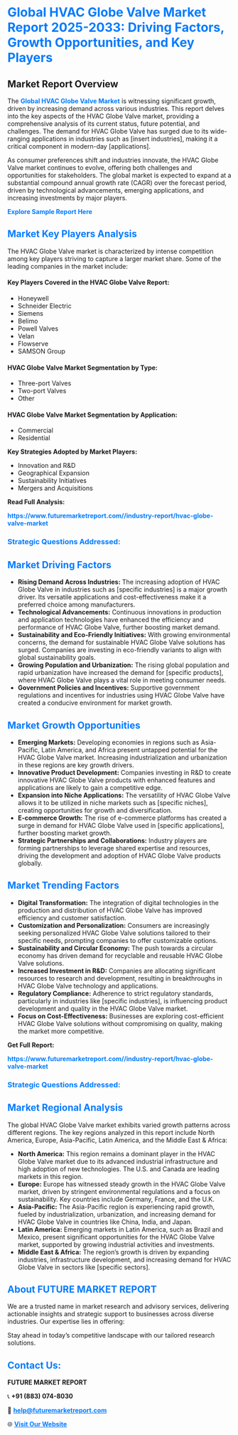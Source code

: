 <h1 style="color: #007BFF;">Global HVAC Globe Valve Market Report 2025-2033: Driving Factors, Growth Opportunities, and Key Players</h1>

<section id="overview">
<h2>Market Report Overview</h2>
<p>The <a href="https://www.futuremarketreport.com//industry-report/hvac-globe-valve-market" style="color: #007BFF; text-decoration: none;"><strong>Global HVAC Globe Valve Market</strong></a> is witnessing significant growth, driven by increasing demand across various industries. This report delves into the key aspects of the HVAC Globe Valve market, providing a comprehensive analysis of its current status, future potential, and challenges. The demand for HVAC Globe Valve has surged due to its wide-ranging applications in industries such as [insert industries], making it a critical component in modern-day [applications].</p>
<p>As consumer preferences shift and industries innovate, the HVAC Globe Valve market continues to evolve, offering both challenges and opportunities for stakeholders. The global market is expected to expand at a substantial compound annual growth rate (CAGR) over the forecast period, driven by technological advancements, emerging applications, and increasing investments by major players.</p>
</section>

<section id="overview">
<p><a href="https://www.futuremarketreport.com//request-sample/reportId=89575" style="color: #007BFF; text-decoration: none;"><strong>Explore Sample Report Here</strong></a></p>
</section>

<section id="key-players">
<h2 style="color: #007BFF;">Market Key Players Analysis</h2>
<p>The HVAC Globe Valve market is characterized by intense competition among key players striving to capture a larger market share. Some of the leading companies in the market include:</p>
<h4>Key Players Covered in the HVAC Globe Valve Report:</h4>
<ul><li>Honeywell</li><li>Schneider Electric</li><li>Siemens</li><li>Belimo</li><li>Powell Valves</li><li>Velan</li><li>Flowserve</li><li>SAMSON Group</li></ul>
<h4>HVAC Globe Valve Market Segmentation by Type:</h4>
<ul><li>Three-port Valves</li><li>Two-port Valves</li><li>Other</li></ul>

<h4>HVAC Globe Valve Market Segmentation by Application:</h4>
<ul><li>Commercial</li><li>Residential</li></ul>
<p><strong>Key Strategies Adopted by Market Players:</strong></p>
<ul>
<li>Innovation and R&D</li>
<li>Geographical Expansion</li>
<li>Sustainability Initiatives</li>
<li>Mergers and Acquisitions</li>
</ul>
</section>

<section>
<p><strong>Read Full Analysis: </strong></p><a href="https://www.futuremarketreport.com//industry-report/hvac-globe-valve-market" style="color: #007BFF; text-decoration: none;"><strong>https://www.futuremarketreport.com//industry-report/hvac-globe-valve-market</strong></a>
<h3 style="color: #007BFF;">Strategic Questions Addressed:</h3>
</section>

<section id="driving-factors">
<h2 style="color: #007BFF;">Market Driving Factors</h2>
<ul>
<li><strong>Rising Demand Across Industries:</strong> The increasing adoption of HVAC Globe Valve in industries such as [specific industries] is a major growth driver. Its versatile applications and cost-effectiveness make it a preferred choice among manufacturers.</li>
<li><strong>Technological Advancements:</strong> Continuous innovations in production and application technologies have enhanced the efficiency and performance of HVAC Globe Valve, further boosting market demand.</li>
<li><strong>Sustainability and Eco-Friendly Initiatives:</strong> With growing environmental concerns, the demand for sustainable HVAC Globe Valve solutions has surged. Companies are investing in eco-friendly variants to align with global sustainability goals.</li>
<li><strong>Growing Population and Urbanization:</strong> The rising global population and rapid urbanization have increased the demand for [specific products], where HVAC Globe Valve plays a vital role in meeting consumer needs.</li>
<li><strong>Government Policies and Incentives:</strong> Supportive government regulations and incentives for industries using HVAC Globe Valve have created a conducive environment for market growth.</li>
</ul>
</section>

<section id="growth-opportunities">
<h2 style="color: #007BFF;">Market Growth Opportunities</h2>
<ul>
<li><strong>Emerging Markets:</strong> Developing economies in regions such as Asia-Pacific, Latin America, and Africa present untapped potential for the HVAC Globe Valve market. Increasing industrialization and urbanization in these regions are key growth drivers.</li>
<li><strong>Innovative Product Development:</strong> Companies investing in R&D to create innovative HVAC Globe Valve products with enhanced features and applications are likely to gain a competitive edge.</li>
<li><strong>Expansion into Niche Applications:</strong> The versatility of HVAC Globe Valve allows it to be utilized in niche markets such as [specific niches], creating opportunities for growth and diversification.</li>
<li><strong>E-commerce Growth:</strong> The rise of e-commerce platforms has created a surge in demand for HVAC Globe Valve used in [specific applications], further boosting market growth.</li>
<li><strong>Strategic Partnerships and Collaborations:</strong> Industry players are forming partnerships to leverage shared expertise and resources, driving the development and adoption of HVAC Globe Valve products globally.</li>
</ul>
</section>

<section id="trending-factors">
<h2 style="color: #007BFF;">Market Trending Factors</h2>
<ul>
<li><strong>Digital Transformation:</strong> The integration of digital technologies in the production and distribution of HVAC Globe Valve has improved efficiency and customer satisfaction.</li>
<li><strong>Customization and Personalization:</strong> Consumers are increasingly seeking personalized HVAC Globe Valve solutions tailored to their specific needs, prompting companies to offer customizable options.</li>
<li><strong>Sustainability and Circular Economy:</strong> The push towards a circular economy has driven demand for recyclable and reusable HVAC Globe Valve solutions.</li>
<li><strong>Increased Investment in R&D:</strong> Companies are allocating significant resources to research and development, resulting in breakthroughs in HVAC Globe Valve technology and applications.</li>
<li><strong>Regulatory Compliance:</strong> Adherence to strict regulatory standards, particularly in industries like [specific industries], is influencing product development and quality in the HVAC Globe Valve market.</li>
<li><strong>Focus on Cost-Effectiveness:</strong> Businesses are exploring cost-efficient HVAC Globe Valve solutions without compromising on quality, making the market more competitive.</li>
</ul>
</section>

<section>
<p><strong>Get Full Report: </strong></p><a href="https://www.futuremarketreport.com//industry-report/hvac-globe-valve-market" style="color: #007BFF; text-decoration: none;"><strong>https://www.futuremarketreport.com//industry-report/hvac-globe-valve-market</strong></a>
<h3 style="color: #007BFF;">Strategic Questions Addressed:</h3>
</section>


<section id="regional-analysis">
<h2 style="color: #007BFF;">Market Regional Analysis</h2>
<p>The global HVAC Globe Valve market exhibits varied growth patterns across different regions. The key regions analyzed in this report include North America, Europe, Asia-Pacific, Latin America, and the Middle East & Africa:</p>
<ul>
<li><strong>North America:</strong> This region remains a dominant player in the HVAC Globe Valve market due to its advanced industrial infrastructure and high adoption of new technologies. The U.S. and Canada are leading markets in this region.</li>
<li><strong>Europe:</strong> Europe has witnessed steady growth in the HVAC Globe Valve market, driven by stringent environmental regulations and a focus on sustainability. Key countries include Germany, France, and the U.K.</li>
<li><strong>Asia-Pacific:</strong> The Asia-Pacific region is experiencing rapid growth, fueled by industrialization, urbanization, and increasing demand for HVAC Globe Valve in countries like China, India, and Japan.</li>
<li><strong>Latin America:</strong> Emerging markets in Latin America, such as Brazil and Mexico, present significant opportunities for the HVAC Globe Valve market, supported by growing industrial activities and investments.</li>
<li><strong>Middle East & Africa:</strong> The region’s growth is driven by expanding industries, infrastructure development, and increasing demand for HVAC Globe Valve in sectors like [specific sectors].</li>
</ul>
</section>

<footer>
<h2 style="color: #007BFF;">About FUTURE MARKET REPORT</h2>
<p>We are a trusted name in market research and advisory services, delivering actionable insights and strategic support to businesses across diverse industries. Our expertise lies in offering:</p>

<p>Stay ahead in today’s competitive landscape with our tailored research solutions.</p>

<h2 style="color: #007BFF;">Contact Us:</h2>
<p><strong>FUTURE MARKET REPORT</strong></p>
<p>📞 <strong>+91 (883) 074-8030</strong></p>
<p>📧 <strong><a href="mailto:help@futuremarketreport.com" style="color: #007BFF;">help@futuremarketreport.com</a></strong></p>
<p>🌐 <strong><a href="https://www.futuremarketreport.com/" style="color: #007BFF;">Visit Our Website</a></strong></p>
</footer>